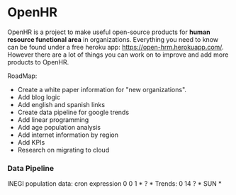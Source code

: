 # OpenHR
OpenHR is a project to make useful open-source products for **human resource functional area** in organizations. Everything you need to know can be found under a free heroku app: https://open-hrm.herokuapp.com/. However there are a lot of things you can work on to improve and add more products to OpenHR.

RoadMap:
* Create a white paper information for "new organizations".
* Add blog logic
* Add english and spanish links
* Create data pipeline for google trends
* Add linear programming
* Add age population analysis
* Add internet information by region
* Add KPIs
* Research on migrating to cloud

### Data Pipeline
INEGI population data: cron expression 0 0 1 * ? *
Trends: 0 14 ? * SUN *